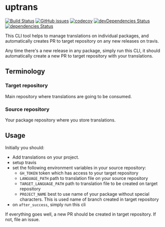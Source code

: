 # uptrans

[![Build Status](https://travis-ci.com/crazyfactory/translation_updater.svg)](https://travis-ci.com/crazyfactory/translation_updater)
[![GitHub issues](https://img.shields.io/github/issues/crazyfactory/translation_updater.svg)](https://github.com/crazyfactory/translation_updater/issues)
[![codecov](https://codecov.io/gh/crazyfactory/translation_updater/branch/master/graph/badge.svg)](https://codecov.io/gh/crazyfactory/translation_updater)
[![devDependencies Status](https://david-dm.org/crazyfactory/translation_updater/dev-status.svg)](https://david-dm.org/crazyfactory/translation_updater?type=dev)
[![dependencies Status](https://david-dm.org/crazyfactory/translation_updater/status.svg)](https://david-dm.org/crazyfactory/translation_updater)

This CLI tool helps to manage translations on individual packages,
and automatically creates PR to target repository on any new releases on travis.

Any time there's a new release in any package, simply run this CLI, it should automatically create a new PR to target repository with your translations.

## Terminology
### Target repository
Main repository where translations are going to be consumed.

### Source repository
Your package repository where you store translations.

## Usage

Initially you should:

- Add translations on your project.
- setup travis
- set the following environment variables in your source repository:
  - `GH_TOKEN` token which has access to your target repository
  - `LANGUAGE_PATH` path to translation file on your source repository
  - `TARGET_LANGUAGE_PATH` path to translation file to be created on target repository
  - `PROJECT_NAME` best to use name of your package without special characters. This is used name of branch created in target repository
- on `after_success`, simply run this cli

If everything goes well, a new PR should be created in target repository. If not, file an issue.
